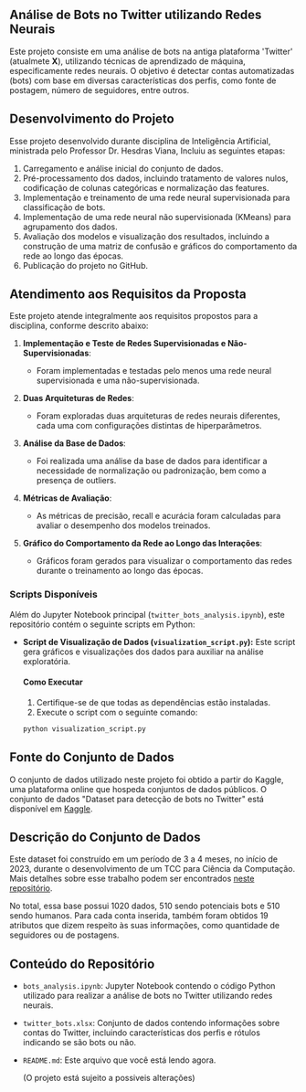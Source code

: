 ## Análise de Bots no Twitter utilizando Redes Neurais

Este projeto consiste em uma análise de bots na antiga plataforma 'Twitter' (atualmete **X**), utilizando técnicas de aprendizado de máquina, especificamente redes neurais. 
O objetivo é detectar contas automatizadas (bots) com base em diversas características dos perfis, como fonte de postagem, número de seguidores, entre outros.

## Desenvolvimento do Projeto 

Esse projeto desenvolvido durante disciplina de Inteligência Artificial, ministrada pelo Professor Dr. Hesdras Viana, Incluiu as seguintes etapas:

1. Carregamento e análise inicial do conjunto de dados.
2. Pré-processamento dos dados, incluindo tratamento de valores nulos, codificação de colunas categóricas e normalização das features.
3. Implementação e treinamento de uma rede neural supervisionada para classificação de bots.
4. Implementação de uma rede neural não supervisionada (KMeans) para agrupamento dos dados.
5. Avaliação dos modelos e visualização dos resultados, incluindo a construção de uma matriz de confusão e gráficos do comportamento da rede ao longo das épocas.
6. Publicação do projeto no GitHub.

## Atendimento aos Requisitos da Proposta

Este projeto atende integralmente aos requisitos propostos para a disciplina, conforme descrito abaixo:

1. **Implementação e Teste de Redes Supervisionadas e Não-Supervisionadas**:
   - Foram implementadas e testadas pelo menos uma rede neural supervisionada e uma não-supervisionada.

2. **Duas Arquiteturas de Redes**:
   - Foram exploradas duas arquiteturas de redes neurais diferentes, cada uma com configurações distintas de hiperparâmetros.

3. **Análise da Base de Dados**:
   - Foi realizada uma análise da base de dados para identificar a necessidade de normalização ou padronização, bem como a presença de outliers.

4. **Métricas de Avaliação**:
   - As métricas de precisão, recall e acurácia foram calculadas para avaliar o desempenho dos modelos treinados.

5. **Gráfico do Comportamento da Rede ao Longo das Interações**:
   - Gráficos foram gerados para visualizar o comportamento das redes durante o treinamento ao longo das épocas.
  
### Scripts Disponíveis

Além do Jupyter Notebook principal (`twitter_bots_analysis.ipynb`), este repositório contém o seguinte scripts em Python:

- **Script de Visualização de Dados (`visualization_script.py`):** Este script gera gráficos e visualizações dos dados para auxiliar na análise exploratória.

  #### Como Executar
  1. Certifique-se de que todas as dependências estão instaladas.
  2. Execute o script com o seguinte comando:

  ```sh
  python visualization_script.py

## Fonte do Conjunto de Dados

O conjunto de dados utilizado neste projeto foi obtido a partir do Kaggle, uma plataforma online que hospeda conjuntos de dados públicos. O conjunto de dados "Dataset para detecção de bots no Twitter" está disponível em [Kaggle](https://www.kaggle.com/datasets/diegoslmarques/dataset-para-deteco-de-bots-no-twitter).

## Descrição do Conjunto de Dados

Este dataset foi construído em um período de 3 a 4 meses, no início de 2023, durante o desenvolvimento de um TCC para Ciência da Computação. Mais detalhes sobre esse trabalho podem ser encontrados [neste repositório](https://github.com/diegomarques1/tcc-twitter-bots).

No total, essa base possui 1020 dados, 510 sendo potenciais bots e 510 sendo humanos. Para cada conta inserida, também foram obtidos 19 atributos que dizem respeito às suas informações, como quantidade de seguidores ou de postagens.

## Conteúdo do Repositório

- `bots_analysis.ipynb`: Jupyter Notebook contendo o código Python utilizado para realizar a análise de bots no Twitter utilizando redes neurais.
- `twitter_bots.xlsx`: Conjunto de dados contendo informações sobre contas do Twitter, incluindo características dos perfis e rótulos indicando se são bots ou não.
- `README.md`: Este arquivo que você está lendo agora.

  (O projeto está sujeito a possiveis alterações)
